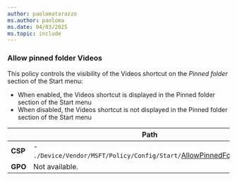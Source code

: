 ```yaml
---
author: paolomatarazzo
ms.author: paoloma
ms.date: 04/03/2025
ms.topic: include
---
```


### Allow pinned folder Videos

This policy controls the visibility of the Videos shortcut on the *Pinned folder* section of the Start menu:

- When enabled, the Videos shortcut is displayed in the Pinned folder section of the Start menu
- When disabled, the Videos shortcut is not displayed in the Pinned folder section of the Start menu

|  | Path |
|--|--|
| **CSP** | - `./Device/Vendor/MSFT/Policy/Config/Start/`[AllowPinnedFolderVideos](/windows/client-management/mdm/policy-csp-start#allowpinnedfoldervideos) |
| **GPO** | Not available. |
